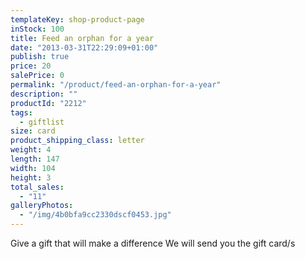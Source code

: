```yaml
---
templateKey: shop-product-page
inStock: 100
title: Feed an orphan for a year
date: "2013-03-31T22:29:09+01:00"
publish: true
price: 20
salePrice: 0
permalink: "/product/feed-an-orphan-for-a-year"
description: ""
productId: "2212"
tags:
  - giftlist
size: card
product_shipping_class: letter
weight: 4
length: 147
width: 104
height: 3
total_sales:
  - "11"
galleryPhotos:
  - "/img/4b0bfa9cc2330dscf0453.jpg"
---
```


Give a gift that will make a difference We will send you the gift card/s
